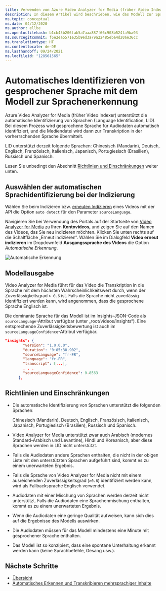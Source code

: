 ```yaml
---
title: Verwenden von Azure Video Analyzer for Media (früher Video Indexer) zum automatischen Identifizieren gesprochener Sprachen – Azure
description: In diesem Artikel wird beschrieben, wie das Modell zur Sprachenerkennung von Azure Video Analyzer for Media (früher Video Indexer) verwendet wird, um in einem Video automatisch die gesprochene Sprache zu identifizieren.
ms.topic: conceptual
ms.date: 04/12/2020
ms.author: ellbe
ms.openlocfilehash: b1cb45b206fab5a7aaa887f66c908b524fa9ba93
ms.sourcegitcommit: f6e2ea5571e35b9ed3a79a22485eba4d20ae36cc
ms.translationtype: HT
ms.contentlocale: de-DE
ms.lasthandoff: 09/24/2021
ms.locfileid: "128561565"
---
```

# <a name="automatically-identify-the-spoken-language-with-language-identification-model"></a>Automatisches Identifizieren von gesprochener Sprache mit dem Modell zur Sprachenerkennung

Azure Video Analyzer for Media (früher Video Indexer) unterstützt die automatische Identifizierung von Sprachen (Language Identification, LID). Bei diesem Prozess wird gesprochene Sprache für Audiodaten automatisch identifiziert, und die Mediendatei wird dann zur Transkription in der vorherrschenden Sprache übermittelt. 

LID unterstützt derzeit folgende Sprachen: Chinesisch (Mandarin), Deutsch, Englisch, Französisch, Italienisch, Japanisch, Portugiesisch (Brasilien), Russisch und Spanisch. 

Lesen Sie unbedingt den Abschnitt [Richtlinien und Einschränkungen](#guidelines-and-limitations) weiter unten.

## <a name="choosing-auto-language-identification-on-indexing"></a>Auswählen der automatischen Sprachidentifizierung bei der Indizierung

Wählen Sie beim Indizieren bzw. [erneuten Indizieren](https://api-portal.videoindexer.ai/api-details#api=Operations&operation=Re-Index-Video) eines Videos mit der API die Option `auto detect` für den Parameter `sourceLanguage`.

Navigieren Sie bei Verwendung des Portals auf der Startseite von [Video Analyzer for Media](https://www.videoindexer.ai/) zu Ihren **Kontovideos**, und zeigen Sie auf den Namen des Videos, das Sie neu indizieren möchten. Klicken Sie unten rechts auf die Schaltfläche „Erneut indizieren“. Wählen Sie im Dialogfeld **Video erneut indizieren** im Dropdownfeld **Ausgangssprache des Videos** die Option *Automatische Erkennung*.

![Automatische Erkennung](./media/language-identification-model/auto-detect.png)

## <a name="model-output"></a>Modellausgabe

Video Analyzer for Media führt für das Video die Transkription in die Sprache mit dem höchsten Wahrscheinlichkeitswert durch, wenn der Zuverlässigkeitsgrad `> 0.6` ist. Falls die Sprache nicht zuverlässig identifiziert werden kann, wird angenommen, dass die gesprochene Sprache Englisch ist. 

Die dominante Sprache für das Modell ist im Insights-JSON-Code als `sourceLanguage`-Attribut verfügbar (unter „root/videos/insights“). Eine entsprechende Zuverlässigkeitsbewertung ist auch im `sourceLanguageConfidence`-Attribut verfügbar.

```json
"insights": {
        "version": "1.0.0.0",
        "duration": "0:05:30.902",
        "sourceLanguage": "fr-FR",
        "language": "fr-FR",
        "transcript": [...],
        . . .
        "sourceLanguageConfidence": 0.8563
      },
```

## <a name="guidelines-and-limitations"></a>Richtlinien und Einschränkungen

* Die automatische Identifizierung von Sprachen unterstützt die folgenden Sprachen: 

    Chinesisch (Mandarin), Deutsch, Englisch, Französisch, Italienisch, Japanisch, Portugiesisch (Brasilien), Russisch und Spanisch.
* Video Analyzer for Media unterstützt zwar auch Arabisch (modernes Standard-Arabisch und Levantine), Hindi und Koreanisch, aber diese Sprachen werden in LID nicht unterstützt.
* Falls die Audiodaten andere Sprachen enthalten, die nicht in der obigen Liste mit den unterstützten Sprachen aufgeführt sind, kommt es zu einem unerwarteten Ergebnis.
* Falls die Sprache von Video Analyzer for Media nicht mit einem ausreichenden Zuverlässigkeitsgrad (`>0.6`) identifiziert werden kann, wird als Fallbacksprache Englisch verwendet.
* Audiodaten mit einer Mischung von Sprachen werden derzeit nicht unterstützt. Falls die Audiodaten eine Sprachenmischung enthalten, kommt es zu einem unerwarteten Ergebnis. 
* Wenn die Audiodaten eine geringe Qualität aufweisen, kann sich dies auf die Ergebnisse des Modells auswirken.
* Die Audiodaten müssen für das Modell mindestens eine Minute mit gesprochener Sprache enthalten.
* Das Modell ist so konzipiert, dass eine spontane Unterhaltung erkannt werden kann (keine Sprachbefehle, Gesang usw.).

## <a name="next-steps"></a>Nächste Schritte

* [Übersicht](video-indexer-overview.md)
* [Automatisches Erkennen und Transkribieren mehrsprachiger Inhalte](multi-language-identification-transcription.md)
